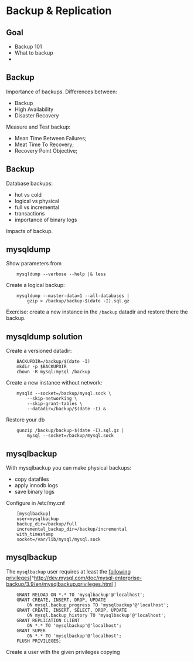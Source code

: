 # Backup & Replication
## Goal

  - Backup 101
  - What to backup
  - 
## Backup 
Importance of backups. Differences between:
  - Backup 
  - High Availability 
  - Disaster Recovery

Measure and Test backup: 
  - Mean Time Between Failures;
  - Meat Time To Recovery;
  - Recovery Point Objective;
  
  
## Backup
Database backups:
 
 - hot vs cold 
 - logical vs physical
 - full vs incremental
 - transactions
 - importance of binary logs
 
Impacts of backup.



## mysqldump
Show parameters from

        mysqldump --verbose --help |& less

Create a logical backup:

        mysqldump --master-data=1 --all-databases |
            gzip > /backup/backup-$(date -I).sql.gz
            
Exercise: create a new instance in the `/backup` datadir 
and restore there the backup.


## mysqldump solution
Create a versioned datadir:
        
        BACKUPDIR=/backup/$(date -I)
        mkdir -p $BACKUPDIR
        chown -R mysql:mysql /backup
        
Create a new instance without network:
         
        mysqld --socket=/backup/mysql.sock \
            --skip-networking \ 
            --skip-grant-tables \
            --datadir=/backup/$(date -I) &

Restore your db

        gunzip /backup/backup-$(date -I).sql.gz | 
            mysql --socket=/backup/mysql.sock 
        

## mysqlbackup
With mysqlbackup you can make physical backups:

  - copy datafiles
  - apply innodb logs
  - save binary logs
  
Configure in /etc/my.cnf

        [mysqlbackup]
        user=mysqlbackup
        backup_dir=/backup/full
        incremental_backup_dir=/backup/incremental
        with_timestamp
        socket=/var/lib/mysql/mysql.sock

## mysqlbackup
The `mysqlbackup` user requires at least the [following privileges](http://dev.mysql.com/doc/mysql-enterprise-backup/3.9/en/mysqlbackup.privileges.html)[^http://dev.mysql.com/doc/mysql-enterprise-backup/3.9/en/mysqlbackup.privileges.html ]

        GRANT RELOAD ON *.* TO 'mysqlbackup'@'localhost';
        GRANT CREATE, INSERT, DROP, UPDATE 
            ON mysql.backup_progress TO 'mysqlbackup'@'localhost';
        GRANT CREATE, INSERT, SELECT, DROP, UPDATE 
            ON mysql.backup_history TO 'mysqlbackup'@'localhost';
        GRANT REPLICATION CLIENT 
            ON *.* TO 'mysqlbackup'@'localhost';
        GRANT SUPER 
            ON *.* TO 'mysqlbackup'@'localhost';
        FLUSH PRIVILEGES; 

Create a user with the given privileges copying 
